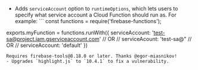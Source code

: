 - Adds `serviceAccount` option to `runtimeOptions`, which lets users to specify what service account a Cloud Function should run as. For example: ```
  const functions = require('firebase-functions');

exports.myFunction = functions.runWith({
    serviceAccount: 'test-sa@project.iam.gserviceaccount.com'
    // OR
    // serviceAcount: 'test-sa@"
    // OR
    // serviceAccount: 'default'
  })

```
Requires firebase-tools@8.18.0 or later. Thanks @egor-miasnikov!
- Upgrades `highlight.js` to `10.4.1` to fix a vulnerability.
